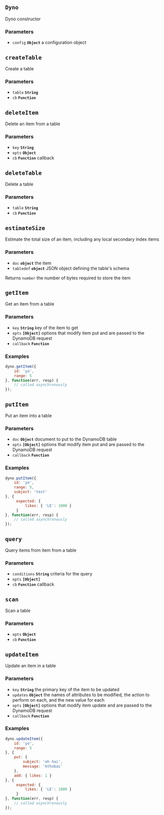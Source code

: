 ## `Dyno`

Dyno constructor

### Parameters

* `config` **`Object`** a configuration object





## `createTable`

Create a table

### Parameters

* `table` **`String`** 
* `cb` **`Function`** 





## `deleteItem`

Delete an item from a table

### Parameters

* `key` **`String`** 
* `opts` **`Object`** 
* `cb` **`Function`** callback





## `deleteTable`

Delete a table

### Parameters

* `table` **`String`** 
* `cb` **`Function`** 





## `estimateSize`

Estimate the total size of an item, including any local secondary index items

### Parameters

* `doc` **`object`** the item
* `tabledef` **`object`** JSON object defining the table's schema



Returns `number` the number of bytes required to store the item


## `getItem`

Get an item from a table

### Parameters

* `key` **`String`** key of the item to get
* `opts` **`[Object]`** options that modify item put and are passed to the DynamoDB request
* `callback` **`Function`** 


### Examples

```js
dyno.getItem({
    id: 'yo',
    range: 5
}, function(err, resp) {
    // called asynchronously
});
```



## `putItem`

Put an item into a table

### Parameters

* `doc` **`Object`** document to put to the DynamoDB table
* `opts` **`[Object]`** options that modify item put and are passed to the DynamoDB request
* `callback` **`Function`** 


### Examples

```js
dyno.putItem({
    id: 'yo',
    range: 5,
    subject: 'test'
}, {
     expected: {
         likes: { 'LE': 1000 }
     }
}, function(err, resp) {
    // called asynchronously
});
```



## `query`

Query items from item from a table

### Parameters

* `conditions` **`String`** criteria for the query
* `opts` **`[Object]`** 
* `cb` **`Function`** callback





## `scan`

Scan a table

### Parameters

* `opts` **`Object`** 
* `cb` **`Function`** 





## `updateItem`

Update an item in a table

### Parameters

* `key` **`String`** the primary key of the item to be updated
* `updates` **`Object`** the names of attributes to be modified, the action to perform on each, and the new value for each
* `opts` **`[Object]`** options that modify item update and are passed to the DynamoDB request
* `callback` **`Function`** 


### Examples

```js
dyno.updateItem({
    id: 'yo',
    range: 5
}, {
    put: {
        subject: 'oh hai',
        message: 'kthxbai'
    },
    add: { likes: 1 }
}, {
     expected: {
         likes: { 'LE': 1000 }
     }
}, function(err, resp) {
    // called asynchronously
});
```



